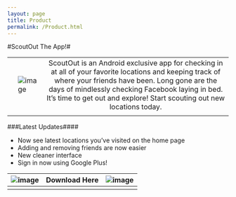 ```yaml
---
layout: page
title: Product
permalink: /Product.html
---
```


#ScoutOut The App!#

|  |  |  |
| --- | --- |:---:|
|  | ![image](http://i.imgur.com/GHvJFSo.jpg) | ScoutOut is an Android exclusive app for checking in at all of your favorite locations and keeping track of where your friends have been. Long gone are the days of mindlessly checking Facebook laying in bed. It’s time to get out and explore! Start scouting out new locations today. |
|  |  |

###Latest Updates####
* Now see latest locations you’ve visited on the home page
* Adding and removing friends are now easier
* New cleaner interface
* Sign in now using Google Plus!

| ![image](http://i.imgur.com/Q40bgPk.jpg) | Download Here | ![image](http://i.imgur.com/oDxoJ54.png) |
| --- | :---: | --- |
| | | |

